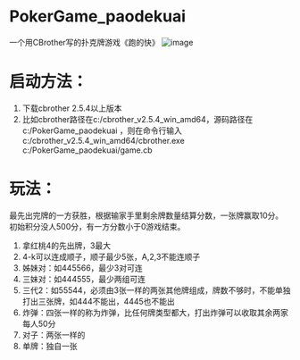 # PokerGame_paodekuai
一个用CBrother写的扑克牌游戏《跑的快》
![image](https://user-images.githubusercontent.com/90248160/223472908-376b3649-7e94-4df1-a787-c74172392545.png)

# 启动方法：
1. 下载cbrother 2.5.4以上版本
2. 比如cbrother路径在c:/cbrother_v2.5.4_win_amd64，源码路径在c:/PokerGame_paodekuai
，则在命令行输入 c:/cbrother_v2.5.4_win_amd64/cbrother.exe c:/PokerGame_paodekuai/game.cb

# 玩法：
最先出完牌的一方获胜，根据输家手里剩余牌数量结算分数，一张牌赢取10分。初始积分没人500分，有一方分数小于0游戏结束。

1. 拿红桃4的先出牌，3最大
2. 4-k可以连成顺子，顺子最少5张，A,2,3不能连顺子
3. 姊妹对：如445566，最少3对可连
4. 三妹对：如444555，最少两组可连
5. 三代2：如55544，必须由3张一样的两张其他牌组成，牌数不够时，不能单独打出三张牌，如444不能出，4445也不能出
6. 炸弹：四张一样的称为炸弹，比任何牌类型都大，打出炸弹可以收取其余两家每人50分
7. 对子：两张一样的
8. 单牌：独自一张
